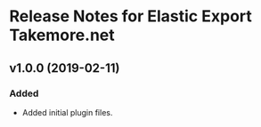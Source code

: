 # Release Notes for Elastic Export Takemore.net

## v1.0.0 (2019-02-11)
 
### Added
- Added initial plugin files.
